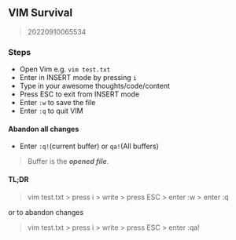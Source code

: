 ## VIM Survival

> 20220910065534

### Steps
* Open Vim e.g. `vim test.txt`
* Enter in INSERT mode by pressing `i`
* Type in your awesome thoughts/code/content
* Press ESC to exit from INSERT mode
* Enter `:w` to save the file
* Enter `:q` to quit VIM

#### Abandon all changes
* Enter `:q!`(current buffer) or `qa!`(All buffers)
> Buffer is the ***opened file***.

#### TL;DR
> vim test.txt > press i > write > press ESC > enter :w > enter :q

or to abandon changes

> vim test.txt > press i > write > press ESC > enter :qa!

